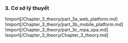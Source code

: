 ### **3. Cơ sở lý thuyết**

!import[/Chapter_3_theory/part_3a_web_platform.md]
!import[/Chapter_3_theory/part_3b_mobile_platform.md]
!import[/Chapter_3_theory/part_3c_mpa_spa.md]
!export[/Chapter_3_theory/Chapter_3_theory.md]
